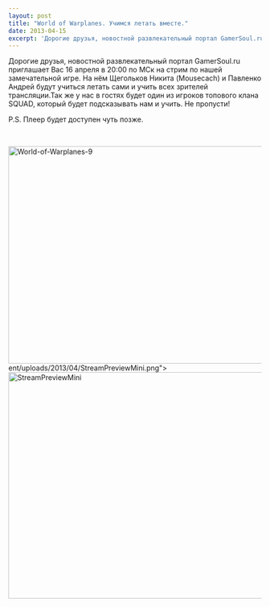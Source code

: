 ```yaml
---
layout: post
title: "World of Warplanes. Учимся летать вместе."
date: 2013-04-15
excerpt: 'Дорогие друзья, новостной развлекательный портал GamerSoul.ru приглашает Вас 16 апреля в 20&#58;00 по МСк на стрим по нашей замечательной игре. На нём Щегольков Никита (Mousecach) и Павленко Андрей будут учиться летать сами и учить всех зрителей трансляции.Так же у нас в гостях будет игрок SQUAD...'
---
```


Дорогие друзья, новостной развлекательный портал GamerSoul.ru приглашает Вас 16 апреля в 20:00 по МСк на стрим по нашей замечательной игре. На нём Щегольков Никита (Mousecach) и Павленко Андрей будут учиться летать сами и учить всех зрителей трансляции.Так же у нас в гостях будет один из игроков топового клана SQUAD, который будет подсказывать нам и учить. Не пропусти!

P.S. Плеер будет доступен чуть позже.

&nbsp;

<a href="http://gamersoul.ru/wp-content/uploads/2013/04/World-of-Warplanes-9.jpg"><img class="wp-image-1885 aligncenter" alt="World-of-Warplanes-9" src="http://gamersoul.ru/wp-content/uploads/2013/04/World-of-Warplanes-9.jpg" width="768" height="432" /></a>ent/uploads/2013/04/StreamPreviewMini.png"><img class="wp-image-1933 aligncenter" alt="StreamPreviewMini" src="http://gamersoul.ru/wp-content/uploads/2013/04/StreamPreviewMini.png" width="721" height="450" /></a></p>